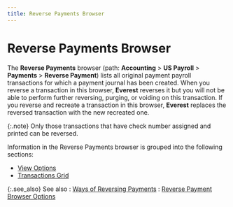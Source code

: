```yaml
---
title: Reverse Payments Browser
---
```


# Reverse Payments Browser


The **Reverse Payments** browser  (path: **Accounting** > **US 
 Payroll** > **Payments** >  **Reverse Payment**) lists all original  payment payroll transactions for which a payment journal has been created.  When you reverse a transaction in this browser, **Everest**  reverses it but you will not be able to perform further reversing, purging,  or voiding on this transaction. If you reverse and recreate a transaction  in this browser, **Everest** replaces  the reversed transaction with the new recreated one.


{:.note}
Only those transactions that have check number  assigned and printed can be reversed.


Information in the Reverse Payments browser is grouped into the following  sections:

- [View  Options]({{site.prl_baseurl}}/misc/view_options_reverse_payment_browser.html)
- [Transactions  Grid]({{site.prl_baseurl}}/misc/transactions_grid_reverse_payment_browser.html)



{:.see_also}
See also
: [Ways  of Reversing Payments]({{site.prl_baseurl}}/payroll-process/paying-employees/wizard/reverse-journal/ways_of_reversing_payments_us_payroll.html)
: [Reverse  Payment Browser Options]({{site.prl_baseurl}}/payroll-process/paying-employees/wizard/reverse-journal/reverse_payment_browser_options_payment_us_payroll.html)
